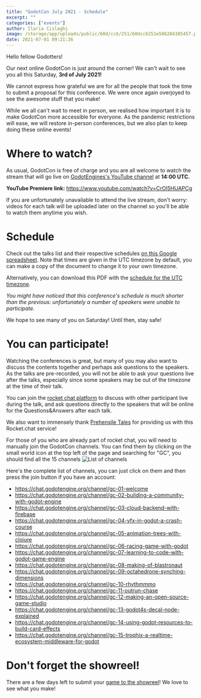```yaml
---
title: "GodotCon July 2021 - Schedule"
excerpt: ""
categories: ["events"]
author: Ilaria Cislaghi
image: /storage/app/uploads/public/60d/cc6/251/60dcc6251e506284385457.png
date: 2021-07-01 09:21:26
---
```


Hello fellow Godotters!

Our next online GodotCon is just around the corner!
We can't wait to see you all this Saturday, **3rd of July 2021!**

We cannot express how grateful we are for all the people that took the time to submit a proposal for this conference. We were once again overjoyed to see the awesome stuff that you make!

While we all can't wait to meet in person, we realised how important it is to make GodotCon more accessible for everyone.
As the pandemic restrictions will ease, we will restore in-person conferences, but we also plan to keep doing these online events!



# Where to watch?
As usual, GodotCon is free of charge and you are all welcome to watch the stream that will go live on [GodotEngines's YouTube channel](https://www.youtube.com/c/GodotEngineOfficial) at **14:00 UTC.**

**YouTube Premiere link:** https://www.youtube.com/watch?v=CrOI5HUAPCg

If you are unfortunately unavailable to attend the live stream, don't worry: videos for each talk will be uploaded later on the channel so you'll be able to watch them anytime you wish.

# Schedule
Check out the talks list and their respective schedules [on this Google spreadsheet](https://docs.google.com/spreadsheets/d/1cGKpj1g103MfvwJdL0Se69-cPXB4swAi6eOAJzlaWds/edit?usp=sharing). Note that times are given in the UTC timezone by default, you can make a copy of the document to change it to your own timezone.

Alternatively, you can download this PDF with the [schedule for the UTC timezone](/storage/app/media/godotcon2021/2021-07-GodotCon-Schedule.pdf).

*You might have noticed that this conference's schedule is much shorter than the previous: unfortunately a number of speakers were unable to participate.*

We hope to see many of you on Saturday! Until then, stay safe!

# You can participate!

Watching the conferences is great, but many of you may also want to discuss the contents together and perhaps ask questions to the speakers. As the talks are pre-recorded, you will not be able to ask your questions live after the talks, especially since some speakers may be out of the timezone at the time of their talk.

You can join the [rocket chat platform](http://chat.godotengine.org) to discuss with other participant live during the talk, and ask questions directly to the speakers that will be online for the Questions&Answers after each talk.

We also want to immensely thank [Prehensile Tales](https://prehensile-tales.com/) for providing us with this Rocket.chat service!

For those of you who are already part of rocket chat, you will need to manually join the GodotCon channels. You can find them by clicking on the small world icon at the top left of the page and searching for "GC", you should find all the 15 channels
![List of channels](/storage/app/media/Screenshot_2021-06-30_22-03-08.png)

Here's the complete list of channels, you can just click on them and then press the join button if you have an account:
- https://chat.godotengine.org/channel/gc-01-welcome
- https://chat.godotengine.org/channel/gc-02-building-a-community-with-godot-engine
- https://chat.godotengine.org/channel/gc-03-cloud-backend-with-firebase
- https://chat.godotengine.org/channel/gc-04-vfx-in-godot-a-crash-course
- https://chat.godotengine.org/channel/gc-05-animation-trees-with-clojure
- https://chat.godotengine.org/channel/gc-06-racing-game-with-godot
- https://chat.godotengine.org/channel/gc-07-learning-to-code-with-godot-game-engine
- https://chat.godotengine.org/channel/gc-08-making-of-blastronaut
- https://chat.godotengine.org/channel/gc-09-octahedrone-synching-dimensions
- https://chat.godotengine.org/channel/gc-10-rhythmmmo
- https://chat.godotengine.org/channel/gc-11-outrun-chase
- https://chat.godotengine.org/channel/gc-12-making-an-open-source-game-studio
- https://chat.godotengine.org/channel/gc-13-godot4s-decal-node-explained
- https://chat.godotengine.org/channel/gc-14-using-godot-resources-to-build-card-effects
- https://chat.godotengine.org/channel/gc-15-trophix-a-realtime-ecosystem-middleware-for-godot

# Don't forget the showreel!

There are a few days left to submit your [game to the showreel](https://godotengine.org/article/submissions-open-godot-2021-showreel)! We love to see what you make!
